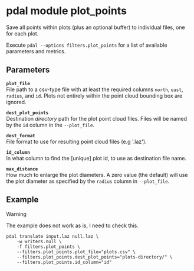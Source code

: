 # pdal module plot_points

Save all points within plots (plus an optional buffer) to individual files, one for each plot. 

Execute `pdal --options filters.plot_points` for a list of available parameters and metrics.


## Parameters

**`plot_file`**  
File path to a csv-type file with at least the required columns `north`, `east`, `radius`, and `id`. 
Plots not entirely within the point cloud bounding box are ignored. 

**`dest_plot_points`**  
Destination *directory* path for the plot point cloud files. 
Files will be named by the `id` column in the `--plot_file`.

**`dest_format`**  
File format to use for resulting point cloud files (e.g '.laz'). 

**`id_column`**  
In what column to find the [unique] plot id, to use as destination file name. 

**`max_distance`**  
How much to enlarge the plot diameters. A zero value (the default) will use the plot diameter as specified by the `radius` column in `--plot_file`.


## Example

> [!WARNING]
> The example does not work as is, I need to check this.

	pdal translate input.laz null.laz \
		-w writers.null \
		-f filters.plot_points \
		--filters.plot_points.plot_file="plots.csv" \
		--filters.plot_points.dest_plot_points="plots-directory/" \
		--filters.plot_points.id_column="id" 

